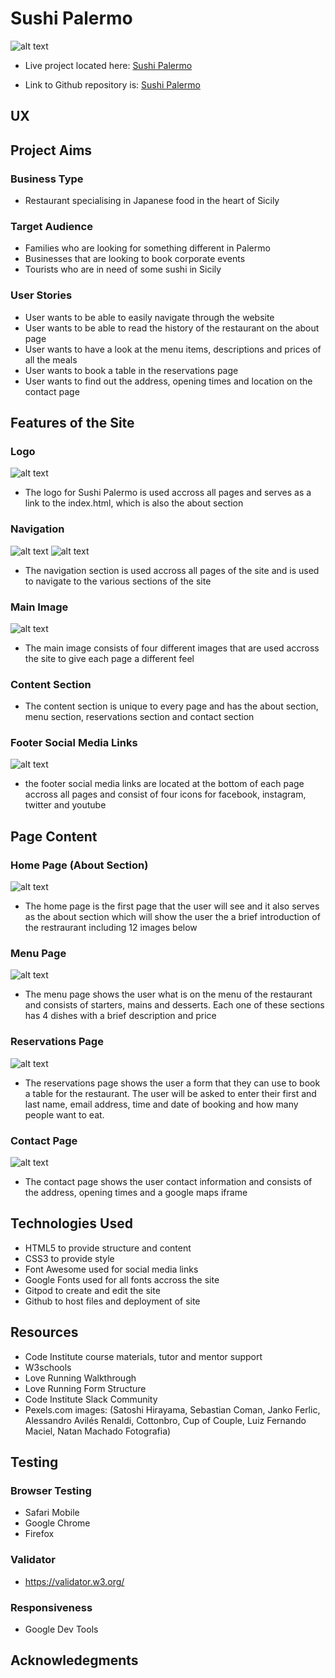 # Sushi Palermo

![alt text](/assets/images/responsive.PNG "Logo Title Text 1")

* Live project located here: [Sushi Palermo](https://www.google.com)

* Link to Github repository is: [Sushi Palermo](https://github.com/AlHogarty/CI_PP1_SP)




## UX



## Project Aims
### Business Type
* Restaurant specialising in Japanese food in the heart of Sicily
### Target Audience
* Families who are looking for something different in Palermo
* Businesses that are looking to book corporate events
* Tourists who are in need of some sushi in Sicily
### User Stories
* User wants to be able to easily navigate through the website
* User wants to be able to read the history of the restaurant on the about page
* User wants to have a look at the menu items, descriptions and prices of all the meals
* User wants to book a table in the reservations page
* User wants to find out the address, opening times and location on the contact page

## Features of the Site
### Logo
![alt text](/assets/images/logo.PNG "Logo Title Text 1")
* The logo for Sushi Palermo is used accross all pages and serves as a link to the index.html, which is also the about section 
### Navigation
![alt text](/assets/images/nav-hover.PNG "Logo Title Text 1")
![alt text](/assets/images/nav.PNG "Logo Title Text 1")
* The navigation section is used accross all pages of the site and is used to navigate to the various sections of the site
### Main Image
![alt text](/assets/images/main-image-res.PNG "Logo Title Text 1")
* The main image consists of four different images that are used accross the site to give each page a different feel
### Content Section
* The content section is unique to every page and has the about section, menu section, reservations section and contact section
### Footer Social Media Links
![alt text](/assets/images/footer.PNG "Logo Title Text 1")
* the footer social media links are located at the bottom of each page accross all pages and consist of four icons for facebook, instagram, twitter and youtube

## Page Content
### Home Page (About Section)
![alt text](/assets/images/main.PNG "Logo Title Text 1")

* The home page is the first page that the user will see and it also serves as the about section which will show the user the a brief introduction of the restraurant including 12 images below
### Menu Page
![alt text](/assets/images/menu.PNG "Logo Title Text 1")
* The menu page shows the user what is on the menu of the restaurant and consists of starters, mains and desserts. Each one of these sections has 4 dishes with a brief description and price
### Reservations Page
![alt text](/assets/images/reservations.PNG "Logo Title Text 1")
* The reservations page shows the user a form that they can use to book a table for the restaurant. The user will be asked to enter their first and last name, email address, time and date of booking and how many people want to eat.
### Contact Page
![alt text](/assets/images/contact.PNG "Logo Title Text 1")
* The contact page shows the user contact information and consists of the address, opening times and a google maps iframe

## Technologies Used
* HTML5 to provide structure and content
* CSS3 to provide style 
* Font Awesome used for social media links
* Google Fonts used for all fonts accross the site
* Gitpod to create and edit the site
* Github to host files and deployment of site

## Resources
* Code Institute course materials, tutor and mentor support
* W3schools 
* Love Running Walkthrough
* Love Running Form Structure
* Code Institute Slack Community
* Pexels.com images:
(Satoshi Hirayama, Sebastian Coman, Janko Ferlic, Alessandro Avilés Renaldi, Cottonbro, Cup of Couple, Luiz Fernando Maciel, Natan Machado Fotografia)

## Testing

### Browser Testing
* Safari Mobile
* Google Chrome
* Firefox 
### Validator
* https://validator.w3.org/
### Responsiveness
* Google Dev Tools


## Acknowledegments

